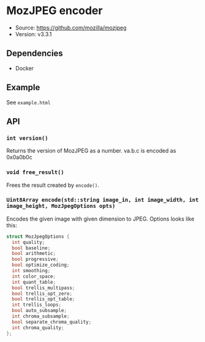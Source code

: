 # MozJPEG encoder

- Source: <https://github.com/mozilla/mozjpeg>
- Version: v3.3.1

## Dependencies

- Docker

## Example

See `example.html`

## API

### `int version()`

Returns the version of MozJPEG as a number. va.b.c is encoded as 0x0a0b0c

### `void free_result()`

Frees the result created by `encode()`.

### `Uint8Array encode(std::string image_in, int image_width, int image_height, MozJpegOptions opts)`

Encodes the given image with given dimension to JPEG. Options looks like this:

```c++
struct MozJpegOptions {
  int quality;
  bool baseline;
  bool arithmetic;
  bool progressive;
  bool optimize_coding;
  int smoothing;
  int color_space;
  int quant_table;
  bool trellis_multipass;
  bool trellis_opt_zero;
  bool trellis_opt_table;
  int trellis_loops;
  bool auto_subsample;
  int chroma_subsample;
  bool separate_chroma_quality;
  int chroma_quality;
};
```
